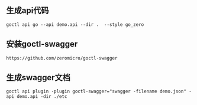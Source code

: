 
## 生成api代码
`goctl api go --api demo.api --dir .  --style go_zero`

## 安装goctl-swagger
`https://github.com/zeromicro/goctl-swagger`

## 生成swagger文档
`goctl api plugin -plugin goctl-swagger="swagger -filename demo.json" -api demo.api -dir ./etc`
